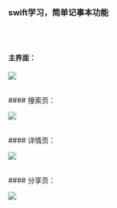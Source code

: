 
### swift学习，简单记事本功能

<br>
<br>

#### 主界面：

![](https://github.com/CMlinksuccess/swift-/blob/master/LearnSwift/raw/home.png)

<br>
#### 搜索页：

![](https://github.com/CMlinksuccess/swift-/blob/master/LearnSwift/raw/search.png)

<br>
#### 详情页：

![](https://github.com/CMlinksuccess/swift-/blob/master/LearnSwift/raw/detail.png)

<br>
#### 分享页：

![](https://github.com/CMlinksuccess/swift-/blob/master/LearnSwift/raw/share.png)
